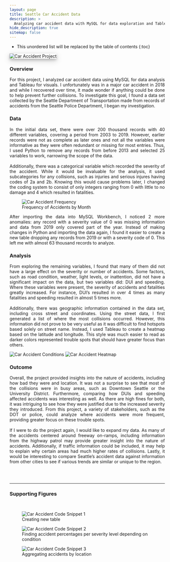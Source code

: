 ```yaml
---
layout: page
title: Seattle Car Accident Data
description: >
  Analyzing car accident data with MySQL for data exploration and Tableau for visuals
hide_description: true
sitemap: false
---
```


<style>

.banner {
  box-shadow: 0 4px 8px 0 rgba(0, 0, 0, 0.2), 0 6px 20px 0 rgba(0, 0, 0, 0.19);
  center;
}

</style>


* This unordered list will be replaced by the table of contents
{:toc}


<img src="/assets/img/caraccident/caraccident_cover.jpg"  alt="Car Accident Project" class="banner">



### Overview

<p style="text-align: justify;">
For this project, I analyzed car accident data using MySQL for data analysis and Tableau for visuals. I unfortunately was in a major car accident in 2018 and while I recovered over time, it made wonder if anything could be done to help prevent further collisions. To investigate this goal, I found a data set collected by the Seattle Department of Transportation made from records of accidents from the Seattle Police Department, I began my investigation.
</p>

### Data

<p style="text-align: justify;">
In the initial data set, there were over 200 thousand records with 40 different variables, covering a period from 2003 to 2019. However, earlier records were not as complete as later ones and not all the variables were informative as they were often redundant or missing for most entries. Thus, I used Python to remove any records from before 2013 and selected 25 variables to work, narrowing the scope of the data.
<br><br>
Additionally, there was a categorical variable which recorded the severity of the accident. While it would be invaluable for the analysis, it used subcategories for any collisions, such as  injuries and serious injures having codes of 2a and 2b. Knowing this would cause problems later, I changed the coding system to consist of only integers ranging from 0 with little to no damage and 4 which resulted in fatalities.
</p>

<figure>
  <img src="/assets/img/caraccident/caraccident_frequency.jpg"  alt="Car Accident Frequency" style="center;">
  <figcaption>Frequency of Accidents by Month</figcaption>
</figure>

<p style="text-align: justify;">
After importing the data into MySQL Workbench, I noticed 2 more anomalies: any record with a severity value of 0 was missing information and data from 2019 only covered part of the year. Instead of making changes in Python and importing the data again, I found it easier to create a new table dropping any records from 2019 or with a severity code of 0. This left me with almost 63 thousand records to analyze.
</p>

### Analysis

<p style="text-align: justify;">
From exploring the remaining variables, I found that many of them did not have a large effect on the severity or number of accidents. Some factors, such as road condition, weather, light levels, or inattention, did not have a significant impact on the data, but two variables did: DUI and speeding. Where these variables were present, the severity of accidents and fatalities greatly increased. For instance, DUI’s resulted in over 4 times as many fatalities and speeding resulted in almost 5 times more.
<br><br>
Additionally, there was geographic information contained in the data set, including cross street and coordinates. Using the street data, I first generated a list of where the most collisions occurred. However, this information did not prove to be very useful as it was difficult to find hotspots based solely on street name. Instead, I used Tableau to create a heatmap based on the latitude and longitude. This style was much easier to read as darker colors represented trouble spots that should have greater focus than others.
</p>

<img src="/assets/img/caraccident/caraccident_conditions.jpg"  alt="Car Accident Conditions" style="center">

<img src="/assets/img/caraccident/caraccident_heatmap.jpg"  alt="Car Accident Heatmap">

### Outcome

<p style="text-align: justify;">
Overall, the project provided insights into the nature of accidents, including how bad they were and location. It was not a surprise to see that most of the collisions were in busy areas, such as Downtown Seattle or the University District. Furthermore, comparing how DUIs and speeding affected accidents was interesting as well. As there are high fines for both, it was intriguing to see how they were justified due to the increased severity they introduced. From this project, a variety of stakeholders, such as the DOT or police, could analyze where accidents were more frequent, providing greater focus on these trouble spots.
<br><br>
If I were to do the project again, I would like to expand my data. As many of the accidents centered around freeway on-ramps, including information from the highway patrol may provide greater insight into the nature of accidents. Additionally, if traffic information could be included, it may help to explain why certain areas had much higher rates of collisions. Lastly, it would be interesting to compare Seattle’s accident data against information from other cities to see if various trends are similar or unique to the region.
</p>
<br><br>

____

### Supporting Figures
<br>

<figure>
  <img src="/assets/img/caraccident/caraccident_code1.jpg"  alt="Car Accident Code Snippet 1">
  <figcaption>Creating new table</figcaption>
</figure>

<figure>
  <img src="/assets/img/caraccident/caraccident_code2.jpg"  alt="Car Accident Code Snippet 2">
  <figcaption>Finding accident percentages per severity level depending on condition</figcaption>
</figure>

<figure>
  <img src="/assets/img/caraccident/caraccident_code3.jpg"  alt="Car Accident Code Snippet 3">
  <figcaption>Aggregating accidents by location</figcaption>
</figure>
